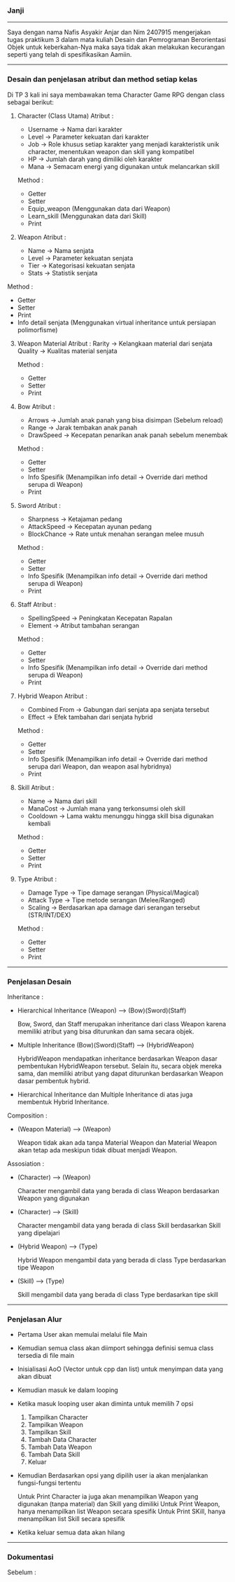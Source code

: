 ### Janji 
---
Saya dengan nama Nafis Asyakir Anjar dan Nim 2407915 mengerjakan tugas praktikum 3 dalam mata kuliah Desain dan Pemrograman Berorientasi Objek untuk keberkahan-Nya maka saya tidak akan melakukan kecurangan seperti yang telah di spesifikasikan Aamiin.

---
### Desain dan penjelasan atribut dan method setiap kelas

Di TP 3 kali ini saya membawakan tema Character Game RPG dengan class sebagai berikut:

1. Character (Class Utama)
   Atribut :
   - Username -> Nama dari karakter
   - Level    -> Parameter kekuatan dari karakter
   - Job      -> Role khusus setiap karakter yang menjadi karakteristik unik character, menentukan weapon dan skill yang kompatibel
   - HP       -> Jumlah darah yang dimiliki oleh karakter
   - Mana     -> Semacam energi yang digunakan untuk melancarkan skill

   Method  :
   - Getter
   - Setter
   - Equip_weapon (Menggunakan data dari Weapon)
   - Learn_skill (Menggunakan data dari Skill)
   - Print
     
2. Weapon
   Atribut :
   - Name -> Nama senjata
   - Level -> Parameter kekuatan senjata
   - Tier -> Kategorisasi kekuatan senjata
   - Stats -> Statistik senjata

  Method : 
  - Getter
  - Setter
  - Print
  - Info detail senjata (Menggunakan virtual inheritance untuk persiapan polimorfisme)

3. Weapon Material
   Atribut :
   Rarity -> Kelangkaan material dari senjata
   Quality -> Kualitas material senjata

   Method :
   - Getter
   - Setter
   - Print

4. Bow
   Atribut :
   - Arrows -> Jumlah anak panah yang bisa disimpan (Sebelum reload)
   - Range -> Jarak tembakan anak panah
   - DrawSpeed -> Kecepatan penarikan anak panah sebelum menembak

   Method :
   - Getter
   - Setter
   - Info Spesifik (Menampilkan info detail -> Override dari method serupa di Weapon)
   - Print
     
5. Sword
   Atribut :
   - Sharpness -> Ketajaman pedang
   - AttackSpeed -> Kecepatan ayunan pedang
   - BlockChance -> Rate untuk menahan serangan melee musuh

    Method :
   - Getter
   - Setter
   - Info Spesifik (Menampilkan info detail -> Override dari method serupa di Weapon)
   - Print
     
6. Staff
   Atribut :
   - SpellingSpeed -> Peningkatan Kecepatan Rapalan
   - Element -> Atribut tambahan serangan

   Method :
   - Getter
   - Setter
   - Info Spesifik (Menampilkan info detail -> Override dari method serupa di Weapon)
   - Print

7. Hybrid Weapon
   Atribut :
   - Combined From -> Gabungan dari senjata apa senjata tersebut
   - Effect -> Efek tambahan dari senjata hybrid

   Method :
   - Getter
   - Setter
   - Info Spesifik (Menampilkan info detail -> Override dari method serupa dari Weapon, dan weapon asal hybridnya)
   - Print
8. Skill
   Atribut :
   - Name -> Nama dari skill
   - ManaCost -> Jumlah mana yang terkonsumsi oleh skill
   - Cooldown -> Lama waktu menunggu hingga skill bisa digunakan kembali

   Method :
   - Getter
   - Setter
   - Print

9. Type
   Atribut :
   - Damage Type -> Tipe damage serangan (Physical/Magical)
   - Attack Type -> Tipe metode serangan (Melee/Ranged)
   - Scaling -> Berdasarkan apa damage dari serangan tersebut (STR/INT/DEX)

   Method :
   - Getter
   - Setter
   - Print
---
### Penjelasan Desain

Inheritance :
  - Hierarchical Inheritance
    (Weapon) --> (Bow)(Sword)(Staff)
    
    Bow, Sword, dan Staff merupakan inheritance dari class Weapon karena memiliki atribut yang bisa diturunkan dan sama secara objek.
  - Multiple Inheritance
    (Bow)(Sword)(Staff) --> (HybridWeapon)

    HybridWeapon mendapatkan inheritance berdasarkan Weapon dasar pembentukan HybridWeapon tersebut. Selain itu, secara objek mereka sama, dan memiliki atribut yang dapat diturunkan berdasarkan Weapon dasar pembentuk hybrid.

  - Hierarchical Inheritance dan Multiple Inheritance di atas juga membentuk Hybrid Inheritance.

Composition :
  - (Weapon Material) --> (Weapon)

    Weapon tidak akan ada tanpa Material Weapon dan Material Weapon akan tetap ada meskipun tidak dibuat menjadi Weapon.

Assosiation :
  - (Character) --> (Weapon)

    Character mengambil data yang berada di class Weapon berdasarkan Weapon yang digunakan
    
  - (Character) --> (Skill)

    Character mengambil data yang berada di class Skill berdasarkan Skill yang dipelajari

  - (Hybrid Weapon) --> (Type)

    Hybrid Weapon mengambil data yang berada di class Type berdasarkan tipe Weapon
    
  - (Skill) --> (Type)

    Skill mengambil data yang berada di class Type berdasarkan tipe skill

---

### Penjelasan Alur

- Pertama User akan memulai melalui file Main
- Kemudian semua class akan diimport sehingga definisi semua class tersedia di file main
- Inisialisasi AoO (Vector untuk cpp dan list) untuk menyimpan data yang akan dibuat
- Kemudian masuk ke dalam looping

- Ketika masuk looping user akan diminta untuk memilih 7 opsi
  
  1. Tampilkan Character
  2. Tampilkan Weapon
  3. Tampilkan Skill
  4. Tambah Data Character
  5. Tambah Data Weapon
  6. Tambah Data Skill
  7. Keluar

- Kemudian Berdasarkan opsi yang dipilih user ia akan menjalankan fungsi-fungsi tertentu

  Untuk Print Character ia juga akan menampilkan Weapon yang digunakan (tanpa material) dan Skill yang dimiliki
  Untuk Print Weapon, hanya menampilkan list Weapon secara spesifik
  Untuk Print SKill, hanya menampilkan list Skill secara spesifik
  
- Ketika keluar semua data akan hilang

---
### Dokumentasi

Sebelum :

    


    



